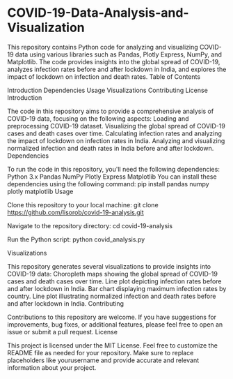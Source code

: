 # COVID-19-Data-Analysis-and-Visualization
This repository contains Python code for analyzing and visualizing COVID-19 data using various libraries such as Pandas, Plotly Express, NumPy, and Matplotlib. The code provides insights into the global spread of COVID-19, analyzes infection rates before and after lockdown in India, and explores the impact of lockdown on infection and death rates.
Table of Contents

Introduction
Dependencies
Usage
Visualizations
Contributing
License
Introduction

The code in this repository aims to provide a comprehensive analysis of COVID-19 data, focusing on the following aspects:
Loading and preprocessing COVID-19 dataset.
Visualizing the global spread of COVID-19 cases and death cases over time.
Calculating infection rates and analyzing the impact of lockdown on infection rates in India.
Analyzing and visualizing normalized infection and death rates in India before and after lockdown.
Dependencies

To run the code in this repository, you'll need the following dependencies:
Python 3.x
Pandas
NumPy
Plotly Express
Matplotlib
You can install these dependencies using the following command:
pip install pandas numpy plotly matplotlib
Usage

Clone this repository to your local machine:
git clone https://github.com/lisorob/covid-19-analysis.git

Navigate to the repository directory:
cd covid-19-analysis

Run the Python script:
python covid_analysis.py


Visualizations

This repository generates several visualizations to provide insights into COVID-19 data:
Choropleth maps showing the global spread of COVID-19 cases and death cases over time.
Line plot depicting infection rates before and after lockdown in India.
Bar chart displaying maximum infection rates by country.
Line plot illustrating normalized infection and death rates before and after lockdown in India.
Contributing

Contributions to this repository are welcome. If you have suggestions for improvements, bug fixes, or additional features, please feel free to open an issue or submit a pull request.
License

This project is licensed under the MIT License.
Feel free to customize the README file as needed for your repository. Make sure to replace placeholders like yourusername and provide accurate and relevant information about your project.

